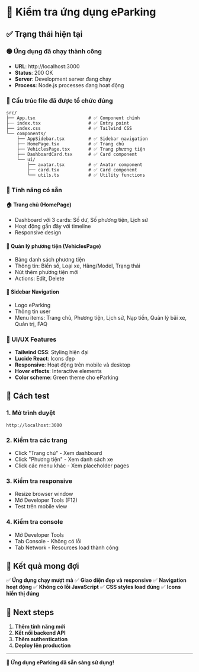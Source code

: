 # 🧪 Kiểm tra ứng dụng eParking

## ✅ Trạng thái hiện tại

### 🟢 Ứng dụng đã chạy thành công
- **URL**: http://localhost:3000
- **Status**: 200 OK
- **Server**: Development server đang chạy
- **Process**: Node.js processes đang hoạt động

### 📁 Cấu trúc file đã được tổ chức đúng
```
src/
├── App.tsx                    # ✅ Component chính
├── index.tsx                  # ✅ Entry point
├── index.css                  # ✅ Tailwind CSS
└── components/
    ├── AppSidebar.tsx         # ✅ Sidebar navigation
    ├── HomePage.tsx           # ✅ Trang chủ
    ├── VehiclesPage.tsx       # ✅ Trang phương tiện
    ├── DashboardCard.tsx      # ✅ Card component
    └── ui/
        ├── avatar.tsx         # ✅ Avatar component
        ├── card.tsx           # ✅ Card component
        └── utils.ts           # ✅ Utility functions
```

### 🎯 Tính năng có sẵn

#### 🏠 Trang chủ (HomePage)
- Dashboard với 3 cards: Số dư, Số phương tiện, Lịch sử
- Hoạt động gần đây với timeline
- Responsive design

#### 🚗 Quản lý phương tiện (VehiclesPage)
- Bảng danh sách phương tiện
- Thông tin: Biển số, Loại xe, Hãng/Model, Trạng thái
- Nút thêm phương tiện mới
- Actions: Edit, Delete

#### 📱 Sidebar Navigation
- Logo eParking
- Thông tin user
- Menu items: Trang chủ, Phương tiện, Lịch sử, Nạp tiền, Quản lý bãi xe, Quản trị, FAQ

### 🎨 UI/UX Features
- **Tailwind CSS**: Styling hiện đại
- **Lucide React**: Icons đẹp
- **Responsive**: Hoạt động trên mobile và desktop
- **Hover effects**: Interactive elements
- **Color scheme**: Green theme cho eParking

## 🧪 Cách test

### 1. Mở trình duyệt
```
http://localhost:3000
```

### 2. Kiểm tra các trang
- Click "Trang chủ" - Xem dashboard
- Click "Phương tiện" - Xem danh sách xe
- Click các menu khác - Xem placeholder pages

### 3. Kiểm tra responsive
- Resize browser window
- Mở Developer Tools (F12)
- Test trên mobile view

### 4. Kiểm tra console
- Mở Developer Tools
- Tab Console - Không có lỗi
- Tab Network - Resources load thành công

## 🎉 Kết quả mong đợi

✅ **Ứng dụng chạy mượt mà**
✅ **Giao diện đẹp và responsive**
✅ **Navigation hoạt động**
✅ **Không có lỗi JavaScript**
✅ **CSS styles load đúng**
✅ **Icons hiển thị đúng**

## 🚀 Next steps

1. **Thêm tính năng mới**
2. **Kết nối backend API**
3. **Thêm authentication**
4. **Deploy lên production**

---

**🎯 Ứng dụng eParking đã sẵn sàng sử dụng!** 